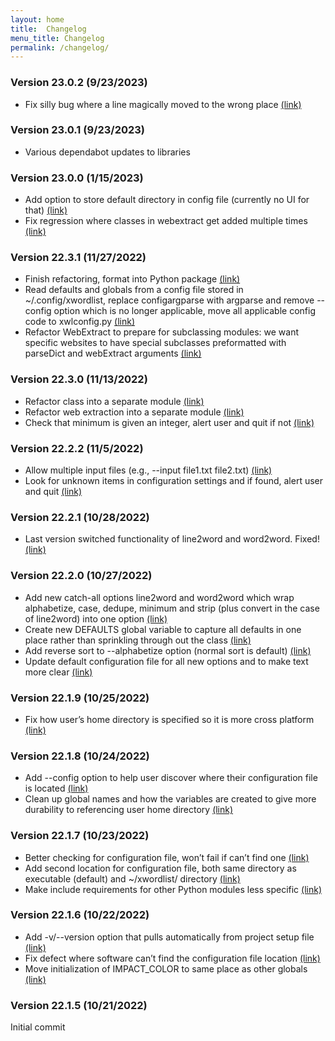 ```yaml
---
layout: home
title:  Changelog
menu_title: Changelog
permalink: /changelog/
---
```


### Version 23.0.2 (9/23/2023)
* Fix silly bug where a line magically moved to the wrong place [(link)](https://github.com/aanker/xwordlist/commit/54a0d42a705f4446e4b7b0d63c8e0a73d5322ecf)

### Version 23.0.1 (9/23/2023)
* Various dependabot updates to libraries

### Version 23.0.0 (1/15/2023)
* Add option to store default directory in config file (currently no UI for that)  [(link)](https://github.com/aanker/xwordlist/commit/18f8db2de9e44fd499d81459c97d956202fb04bf)
* Fix regression where classes in webextract get added multiple times [(link)](https://github.com/aanker/xwordlist/commit/c26aac06409b0bef21ca6d59389ed7e3cc7b7628)

### Version 22.3.1 (11/27/2022)
* Finish refactoring, format into Python package [(link)](https://github.com/aanker/xwordlist/commit/f7be7a4202df10739171c7f49f0e7b749156724f)
* Read defaults and globals from a config file stored in ~/.config/xwordlist, replace configargparse with argparse and remove --config option which is no longer applicable, move all applicable config code to xwlconfig.py [(link)](https://github.com/aanker/xwordlist/commit/87f576d6ae61ffe1d0a34dc98e92a9b08acd0dd1)
* Refactor WebExtract to prepare for subclassing modules: we want specific websites to have special subclasses preformatted with parseDict and webExtract arguments [(link)](https://github.com/aanker/xwordlist/commit/da18b38751a33387a084821e9ce793e63f74ae7d)

### Version 22.3.0 (11/13/2022)
* Refactor class into a separate module [(link)](https://github.com/aanker/xwordlist/commit/d05aefb47d1752bc2b2f000a67322dfd20782b71)
* Refactor web extraction into a separate module [(link)](https://github.com/aanker/xwordlist/commit/d05aefb47d1752bc2b2f000a67322dfd20782b71)
* Check that minimum is given an integer, alert user and quit if not [(link)](https://github.com/aanker/xwordlist/commit/d05aefb47d1752bc2b2f000a67322dfd20782b71)

### Version 22.2.2 (11/5/2022)
* Allow multiple input files (e.g., --input file1.txt file2.txt) [(link)](https://github.com/aanker/xwordlist/commit/a0a32ad09dd429f04988582a6d034a9869979c55)
* Look for unknown items in configuration settings and if found, alert user and quit [(link)](https://github.com/aanker/xwordlist/commit/09f91f6130fceff2e4d2e642dc9fe398f99467f1)

### Version 22.2.1 (10/28/2022)
* Last version switched functionality of line2word and word2word. Fixed! [(link)](https://github.com/aanker/xwordlist/commit/297b196f8d588cdd30cbd4c3fc2bef20ae51b3f5)

### Version 22.2.0 (10/27/2022)
* Add new catch-all options line2word and word2word which wrap alphabetize, case, dedupe, minimum and strip (plus convert in the case of line2word) into one option [(link)](https://github.com/aanker/xwordlist/commit/cbe5fd06dbc4d2a7ccb7d6b389ca5e8ca4772f4b)
* Create new DEFAULTS global variable to capture all defaults in one place rather than sprinkling through out the class [(link)](https://github.com/aanker/xwordlist/commit/0f495726e6103a96fd8a6018a82eb72856167b94)
* Add reverse sort to --alphabetize option (normal sort is default) [(link)](https://github.com/aanker/xwordlist/commit/cbe1d80bc940a5af60e4701bc64734f4d6509f20)
* Update default configuration file for all new options and to make text more clear [(link)](https://github.com/aanker/xwordlist/commit/c75110d03dd1a0c929f5787e5976270fea92808d)

### Version 22.1.9 (10/25/2022)
* Fix how user’s home directory is specified so it is more cross platform [(link)](https://github.com/aanker/xwordlist/commit/0e0edd4d892ee53525e948ea85e4e38cb1c92ba8)

### Version 22.1.8 (10/24/2022)
* Add --config option to help user discover where their configuration file is located [(link)](https://github.com/aanker/xwordlist/commit/bdc0a3b10cbbc05871243951fc38d827a24960ed)
* Clean up global names and how the variables are created to give more durability to referencing user home directory [(link)](https://github.com/aanker/xwordlist/commit/f2e9194937df29d054ca9f20e6e288a580c36c3e)

### Version 22.1.7 (10/23/2022)

* Better checking for configuration file, won’t fail if can’t find one [(link)](https://github.com/aanker/xwordlist/commit/10f32284c8bb54b47e713ee84dfae003bd9ab6ea)
* Add second location for configuration file, both same directory as executable (default) and \~/xwordlist/ directory [(link)](https://github.com/aanker/xwordlist/commit/d0a07f11a4d979a87c8e5d513e1979f7c6672732)
* Make include requirements for other Python modules less specific [(link)](https://github.com/aanker/xwordlist/commit/1fd258eaff6d40df357fc145778c8d1e26a4b9dc)

### Version 22.1.6 (10/22/2022)

* Add -v/--version option that pulls automatically from project setup file [(link)](https://github.com/aanker/xwordlist/commit/fdefd21931bd54a398c8234585934741cc079f2d)
* Fix defect where software can’t find the configuration file location [(link)](https://github.com/aanker/xwordlist/commit/3b6b76ba8d2fdcefa76a0efd56fe920394ac7f90)
* Move initialization of IMPACT_COLOR to same place as other globals [(link)](https://github.com/aanker/xwordlist/commit/d2f9873d01bbb1d49448bd0f00e861c8106da4cd)

### Version 22.1.5 (10/21/2022)

Initial commit
